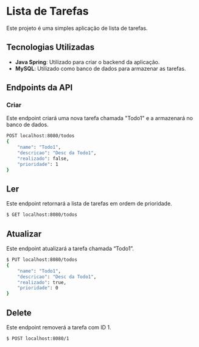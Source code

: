 # Lista de Tarefas
Este projeto é uma simples aplicação de lista de tarefas.

## Tecnologias Utilizadas
- **Java Spring**: Utilizado para criar o backend da aplicação.
- **MySQL**: Utilizado como banco de dados para armazenar as tarefas.

## Endpoints da API 
 
### Criar
Este endpoint criará uma nova tarefa chamada "Todo1" e a armazenará no banco de dados.
```bash
POST localhost:8080/todos
{
	"name": "Todo1",
	"descricao": "Desc da Todo1",
	"realizado": false,
	"prioridade": 1
}
```
## Ler 
Este endpoint retornará a lista de tarefas em ordem de prioridade.
```bash
$ GET localhost:8080/todos
```
## Atualizar 
Este endpoint atualizará a tarefa chamada “Todo1”.
```bash
$ PUT localhost:8080/todos
{
	"name": "Todo1",
	"descricao": "Desc da Todo1",
	"realizado": true,
	"prioridade": 0
}
```
## Delete
Este endpoint removerá a tarefa com ID 1.
```bash
$ POST localhost:8080/1
```
